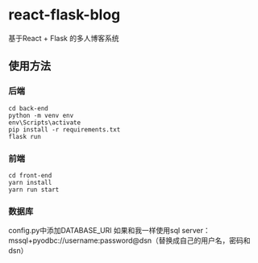 # react-flask-blog
基于React + Flask 的多人博客系统
## 使用方法
### 后端
    cd back-end
    python -m venv env
    env\Scripts\activate
    pip install -r requirements.txt
    flask run

### 前端
    cd front-end
    yarn install
    yarn run start

### 数据库
config.py中添加DATABASE_URI
如果和我一样使用sql server：
mssql+pyodbc://username:password@dsn（替换成自己的用户名，密码和dsn）
